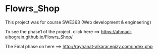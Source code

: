 # Flowrs_Shop
This project was for course SWE363 (Web development & engineering)

To see the phase1 of the project. click here ==> https://ahmad-albograin.github.io/Flowrs_Shop/

The Final phase on here ==> http://rayhanat-alkarar.epizy.com/index.php

